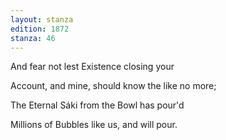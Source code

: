```yaml
---
layout: stanza
edition: 1872
stanza: 46
---
```


And fear not lest Existence closing your

Account, and mine, should know the like no more;

The Eternal Sáki from the Bowl has pour'd

Millions of Bubbles like us, and will pour.